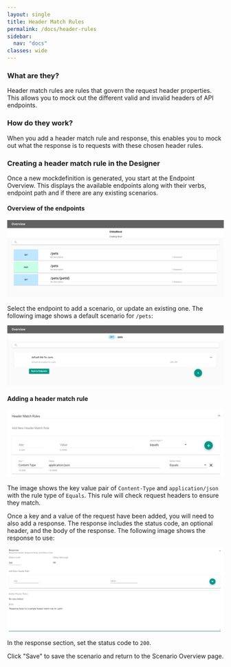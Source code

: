 ```yaml
---
layout: single
title: Header Match Rules
permalink: /docs/header-rules
sidebar:
  nav: "docs"
classes: wide
---
```


### What are they?

Header match rules are rules that govern the request header properties. This allows you to mock out the different
valid and invalid headers of API endpoints.

### How do they work?

When you add a header match rule and response, this enables you to mock out what the response is to requests with
these chosen header rules.

### Creating a header match rule in the Designer

Once a new mockdefinition is generated, you start at the Endpoint Overview. This displays the available endpoints
along with their verbs, endpoint path and if there are any existing scenarios.

#### Overview of the endpoints

![Endpoint Overview](../../../assets/images/orbital-ui/endpoint-overview.png)

Select the endpoint to add a scenario, or update an existing one. The following image shows a default scenario for `/pets`:

![Scenario Overview](../../../assets/images/orbital-ui/scenario-overview.png)

#### Adding a header match rule

![Header Request Match - Request](../../../assets/images/request-match-rules/adding-header-match-rule.png)

The image shows the key value pair of `Content-Type` and `application/json` with the rule type of `Equals`. This
rule will check request headers to ensure they match.

Once a key and a value of the request have been added, you will need to also add a response. The response includes
the status code, an optional header, and the body of the response. The following image shows the response to use:

![Header Request Match - Response](../../../assets/images/request-match-rules/adding-header-match-rule-response.png)

In the response section, set the status code to `200`.

Click "Save" to save the scenario and return to the Scenario Overview page.
